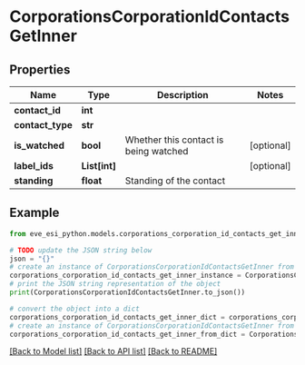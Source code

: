 # CorporationsCorporationIdContactsGetInner


## Properties

Name | Type | Description | Notes
------------ | ------------- | ------------- | -------------
**contact_id** | **int** |  | 
**contact_type** | **str** |  | 
**is_watched** | **bool** | Whether this contact is being watched | [optional] 
**label_ids** | **List[int]** |  | [optional] 
**standing** | **float** | Standing of the contact | 

## Example

```python
from eve_esi_python.models.corporations_corporation_id_contacts_get_inner import CorporationsCorporationIdContactsGetInner

# TODO update the JSON string below
json = "{}"
# create an instance of CorporationsCorporationIdContactsGetInner from a JSON string
corporations_corporation_id_contacts_get_inner_instance = CorporationsCorporationIdContactsGetInner.from_json(json)
# print the JSON string representation of the object
print(CorporationsCorporationIdContactsGetInner.to_json())

# convert the object into a dict
corporations_corporation_id_contacts_get_inner_dict = corporations_corporation_id_contacts_get_inner_instance.to_dict()
# create an instance of CorporationsCorporationIdContactsGetInner from a dict
corporations_corporation_id_contacts_get_inner_from_dict = CorporationsCorporationIdContactsGetInner.from_dict(corporations_corporation_id_contacts_get_inner_dict)
```
[[Back to Model list]](../README.md#documentation-for-models) [[Back to API list]](../README.md#documentation-for-api-endpoints) [[Back to README]](../README.md)


